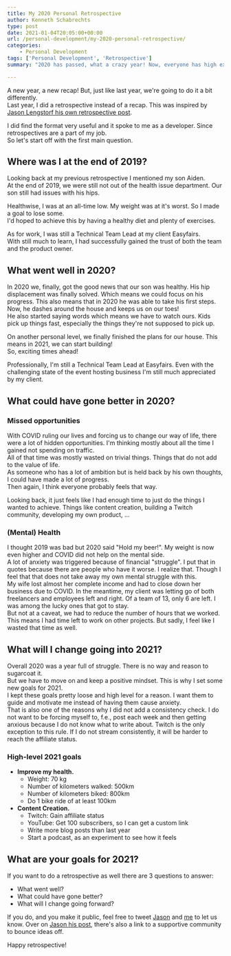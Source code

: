 ```yaml
---
title: My 2020 Personal Retrospective
author: Kenneth Schabrechts
type: post
date: 2021-01-04T20:05:00+00:00
url: /personal-development/my-2020-personal-retrospective/
categories:
    - Personal Development
tags: ['Personal Development', 'Retrospective']
summary: "2020 has passed, what a crazy year! Now, everyone has high expectations of 2021. Let's do a small retrospective. Look at what has passed, what we can learn from it and what the future might bring!"

---
```


A new year, a new recap! But, just like last year, we're going to do it a bit differently.  
Last year, I did a retrospective instead of a recap. This was inspired by [Jason Lengstorf his own retrospective post](https://lengstorf.com/2019-personal-retrospective/ "Jason Lengstorf Retrospective").  

I did find the format very useful and it spoke to me as a developer. Since retrospectives are a part of my job.  
So let's start off with the first main question.  

## Where was I at the end of 2019?

Looking back at my previous retrospective I mentioned my son Aiden.  
At the end of 2019, we were still not out of the health issue department. Our son still had issues with his hips.

Healthwise, I was at an all-time low. My weight was at it's worst. So I made a goal to lose some.  
I'd hoped to achieve this by having a healthy diet and plenty of exercises.

As for work, I was still a Technical Team Lead at my client Easyfairs.  
With still much to learn, I had successfully gained the trust of both the team and the product owner.

## What went well in 2020?

In 2020 we, finally, got the good news that our son was healthy. His hip displacement was finally solved. Which means we could focus on his progress. This also means that in 2020 he was able to take his first steps. Now, he dashes around the house and keeps us on our toes!  
He also started saying words which means we have to watch ours. Kids pick up things fast, especially the things they're not supposed to pick up.  

On another personal level, we finally finished the plans for our house. This means in 2021, we can start building!  
So, exciting times ahead!  

Professionally, I'm still a Technical Team Lead at Easyfairs. Even with the challenging state of the event hosting business I'm still much appreciated by my client.  

## What could have gone better in 2020?

### Missed opportunities
With COVID ruling our lives and forcing us to change our way of life, there were a lot of hidden opportunities. I'm thinking mostly about all the time I gained not spending on traffic.  
All of that time was mostly wasted on trivial things. Things that do not add to the value of life.  
As someone who has a lot of ambition but is held back by his own thoughts, I could have made a lot of progress.  
Then again, I think everyone probably feels that way.  

Looking back, it just feels like I had enough time to just do the things I wanted to achieve. Things like content creation, building a Twitch community, developing my own product, ... 

### (Mental) Health
I thought 2019 was bad but 2020 said "Hold my beer!". My weight is now even higher and COVID did not help on the mental side.  
A lot of anxiety was triggered because of financial "struggle". I put that in quotes because there are people who have it worse. I realize that. Though I feel that that does not take away my own mental struggle with this.  
My wife lost almost her complete income and had to close down her business due to COVID. In the meantime, my client was letting go of both freelancers and employees left and right. Of a team of 13, only 6 are left. I was among the lucky ones that got to stay.  
But not at a caveat, we had to reduce the number of hours that we worked. This means I had time left to work on other projects. But sadly, I feel like I wasted that time as well.



## What will I change going into 2021?

Overall 2020 was a year full of struggle. There is no way and reason to sugarcoat it.  
But we have to move on and keep a positive mindset. This is why I set some new goals for 2021.  
I kept these goals pretty loose and high level for a reason. I want them to guide and motivate me instead of having them cause anxiety.  
That is also one of the reasons why I did not add a consistency check. I do not want to be forcing myself to, f.e., post each week and then getting anxious because I do not know what to write about.
Twitch is the only exception to this rule. If I do not stream consistently, it will be harder to reach the affiliate status.

### High-level 2021 goals

* **Improve my health.** 
    * Weight: 70 kg
    * Number of kilometers walked: 500km
    * Number of kilometers biked: 800km
    * Do 1 bike ride of at least 100km 
* **Content Creation.**
    * Twitch: Gain affiliate status
    * YouTube: Get 100 subscribers, so I can get a custom link
    * Write more blog posts than last year
    * Start a podcast, as an experiment to see how it feels

## What are your goals for 2021?

If you want to do a retrospective as well there are 3 questions to answer:

* What went well?
* What could have gone better?
* What will I change going forward?

If you do, and you make it public, feel free to tweet [Jason](https://twitter.com/jlengstorf "Jason Lengstorf Twitter") and [me](https://twitter.com/schabrechtsk "SchabrechtsK Twitter") to let us know. Over on [Jason his post](https://lengstorf.com/2019-personal-retrospective/ "Jason Lengstorf Retrospective"), there's also a link to a supportive community to bounce ideas off.

Happy retrospective!